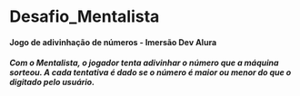 # Desafio_Mentalista

#### Jogo de adivinhação de números - Imersão Dev Alura

##### Com o Mentalista, o jogador tenta adivinhar o número que a máquina sorteou. A cada tentativa é dado se o número é maior ou menor do que o digitado pelo usuário.

